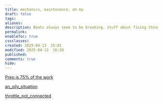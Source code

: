 ```yaml
---
title: mechanics, maintenance, oh my
draft: false
tags: 
aliases: 
description: Boats always seem to be breaking. Stuff about fixing things.
permalink: 
enableToc: true
cssclasses: 
created: 2025-04-13  15:01
modified: 2025-04-13  16:20
published: 
comments: true
hide:
---
```



[Prep is 75% of the work](Prep%20is%2075%%20of%20the%20work.md)

[an_oily_situation](an_oily_situation.md)

[throttle_not_connected](throttle_not_connected.md)
